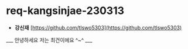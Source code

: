 # req-kangsinjae-230313

* **강신재** [https://github.com/tlswo5303](https://github.com/tlswo5303)

___ 안녕하세요 저는 최건이에요 ^~^ ___
